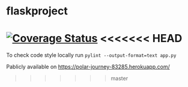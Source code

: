 # flaskproject
[![Coverage Status](https://coveralls.io/repos/github/galytska/flaskproject/badge.svg?branch=master)](https://coveralls.io/github/galytska/flaskproject?branch=master)
<<<<<<< HEAD
=======

To check code style locally run
`pylint --output-format=text app.py`

Pablicly available on
https://polar-journey-83285.herokuapp.com/
>>>>>>> master
